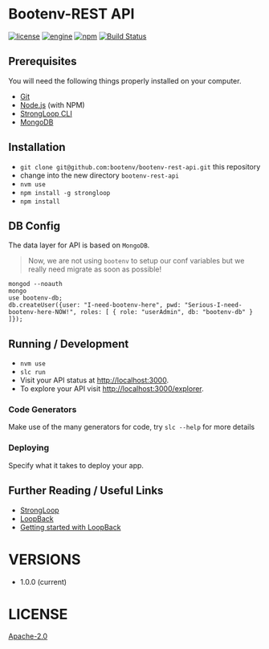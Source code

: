 # Bootenv-REST API

[![license](https://img.shields.io/badge/license-Apache_2.0-blue.svg)]()
[![engine](https://img.shields.io/badge/iojs-v2.1.0-yellow.svg)]()
[![npm](https://img.shields.io/npm/v/npm.svg)]()
[![Build Status](https://travis-ci.org/bootenv/bootenv-rest-api.svg?branch=master)](https://travis-ci.org/bootenv/bootenv-rest-api)

## Prerequisites

You will need the following things properly installed on your computer.

* [Git](http://git-scm.com/)
* [Node.js](http://nodejs.org/) (with NPM)
* [StrongLoop CLI](https://strongloop.com/)
* [MongoDB](https://www.mongodb.org/)

## Installation

* `git clone git@github.com:bootenv/bootenv-rest-api.git` this repository
* change into the new directory `bootenv-rest-api`
* `nvm use`
* `npm install -g strongloop`
* `npm install`

## DB Config

The data layer for API is based on `MongoDB`.

> Now, we are not using `bootenv` to setup our conf variables but we really need migrate as soon as possible!

```
mongod --noauth
mongo
use bootenv-db;
db.createUser({user: "I-need-bootenv-here", pwd: "Serious-I-need-bootenv-here-NOW!", roles: [ { role: "userAdmin", db: "bootenv-db" } ]});
```

## Running / Development

* `nvm use`
* `slc run`
* Visit your API status at [http://localhost:3000](http://localhost:3000).
* To explore your API visit [http://localhost:3000/explorer](http://localhost:3000/explorer).


### Code Generators

Make use of the many generators for code, try `slc --help` for more details


### Deploying

Specify what it takes to deploy your app.

## Further Reading / Useful Links

* [StrongLoop](https://strongloop.com/)
* [LoopBack](http://docs.strongloop.com/display/public/LB/LoopBack)
* [Getting started with LoopBack](http://docs.strongloop.com/display/public/LB/Getting+started+with+LoopBack)

VERSIONS
=============
 
 - 1.0.0 (current)

LICENSE
=============
[Apache-2.0](LICENSE)
